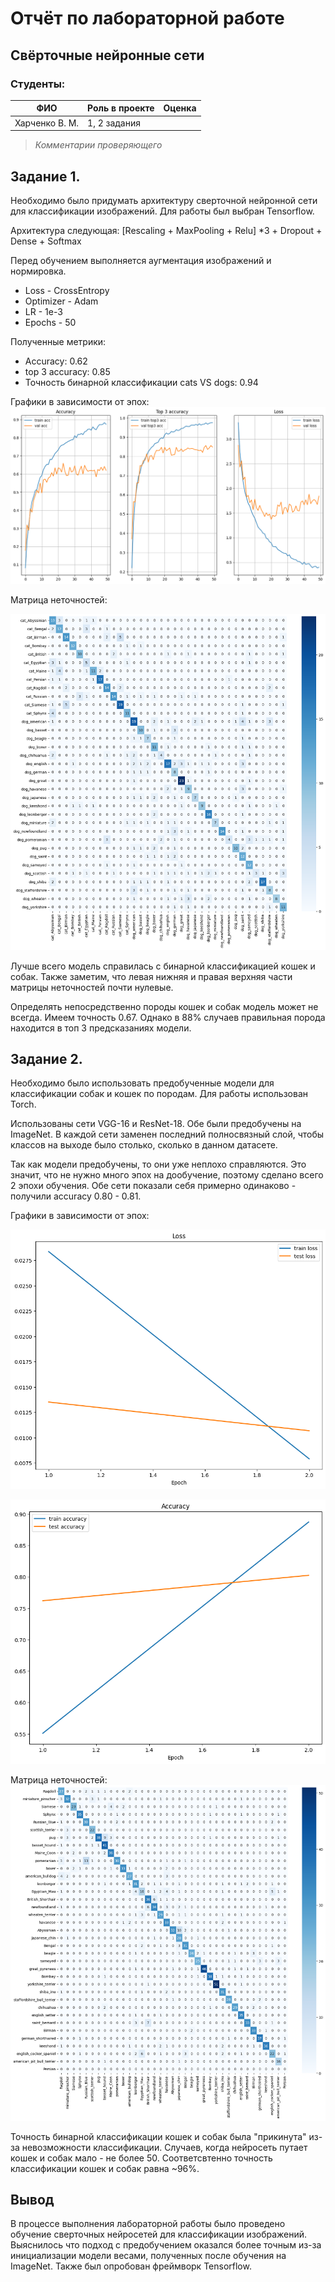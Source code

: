 # Отчёт по лабораторной работе
## Свёрточные нейронные сети

### Студенты: 

| ФИО       | Роль в проекте                     | Оценка       |
|-----------|------------------------------------|--------------|
| Харченко В. М. | 1, 2 задания |          |

> *Комментарии проверяющего*


## Задание 1.

Необходимо было придумать архитектуру сверточной нейронной сети для классификации изображений. Для работы был выбран Tensorflow.

Архитектура следующая:
[Rescaling + MaxPooling + Relu] *3 + Dropout + Dense + Softmax

Перед обучением выполняется аугментация изображений и нормировка.

- Loss - CrossEntropy
- Optimizer - Adam
- LR - 1е-3
- Epochs - 50

Полученные метрики:

- Accuracy: 0.62
- top 3 accuracy: 0.85
- Точность бинарной классификации cats VS dogs: 0.94

Графики в зависимости от эпох:
![графики](https://github.com/bigvladimir/AI_Lab_CNN/blob/main/images/graphics.png)

Матрица неточностей:

![матрица задание 1](https://github.com/bigvladimir/AI_Lab_CNN/blob/main/images/matrix.png)

Лучше всего модель справилась с бинарной классификацией кошек и собак. Также заметим, что левая нижняя и правая верхняя части матрицы неточностей почти нулевые.

Определять непосредственно породы кошек и собак модель может не всегда. Имеем точность 0.67. Однако в 88% случаев правильная порода находится в топ 3 предсказаниях модели.

## Задание 2.
Необходимо было использовать предобученные модели для классификации собак и кошек по породам. Для работы использован Torch.

Использованы сети VGG-16 и ResNet-18. Обе были предобучены на ImageNet. В каждой сети заменен последний полносвязный слой, чтобы классов на выходе было столько, сколько в данном датасете.

Так как модели предобучены, то они уже неплохо справляются. Это значит, что не нужно много эпох на дообучение, поэтому сделано всего 2 эпохи обучения. Обе сети показали себя примерно одинаково - получили accuracy 0.80 - 0.81.

Графики в зависимости от эпох:

![loss](https://github.com/bigvladimir/AI_Lab_CNN/blob/main/images/graph_loss_task2.png)

![accuracy](https://github.com/bigvladimir/AI_Lab_CNN/blob/main/images/graph_acc_task2.png)

Матрица неточностей:
![матрица задание 2](https://github.com/bigvladimir/AI_Lab_CNN/blob/main/images/matrix_task2.png)

Точность бинарной классификации кошек и собак была "прикинута" из-за невозможности классификации. Случаев, когда нейросеть путает кошек и собак мало - не более 50. Соответсвтенно точность классификации кошек и собак равна ~96%.

## Вывод

В процессе выполнения лабораторной работы было проведено обучение сверточных нейросетей для классификации изображений. Выяснилось что подход с предобучением оказался более точным из-за инициализации модели весами, полученных после обучения на ImageNet. Также был опробован фреймворк Tensorflow.
